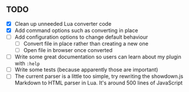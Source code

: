 ## TODO

- [X] Clean up unneeded Lua converter code
- [X] Add command options such as converting in place
- [ ] Add configuration options to change default behaviour
  - [ ] Convert file in place rather than creating a new one
  - [ ] Open file in browser once converted
- [ ] Write some great documentation so users can learn about my plugin with `:help`
- [ ] Write some tests (because apparently those are important)
- [ ] The current parser is a little too simple, try rewriting the showdown.js Markdown to HTML parser in Lua. It's around 500 lines of JavaScript
